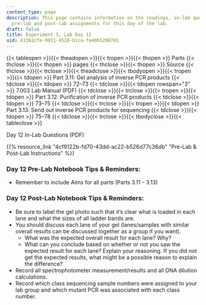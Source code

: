 ```yaml
---
content_type: page
description: This page contains information on the readings, in-lab questions, and
  pre-lab and post-lab assignments for this day of the lab.
draft: false
title: Experiment 3, Lab Day 12
uid: 81362cfe-9931-4528-b1ca-fe40b5298781
---
```

{{< tableopen >}}{{< theadopen >}}{{< tropen >}}{{< thopen >}}
Parts
{{< thclose >}}{{< thopen >}}
pages
{{< thclose >}}{{< thopen >}}
Source
{{< thclose >}}{{< trclose >}}{{< theadclose >}}{{< tbodyopen >}}{{< tropen >}}{{< tdopen >}}
Part 3.11: Gel analysis of inverse PCR products
{{< tdclose >}}{{< tdopen >}}
72–73
{{< tdclose >}}{{< tdopen rowspan="3" >}}
7.003 Lab Manual (PDF)
{{< tdclose >}}{{< trclose >}}{{< tropen >}}{{< tdopen >}}
Part 3.12: Purification of inverse PCR products
{{< tdclose >}}{{< tdopen >}}
73–75
{{< tdclose >}}{{< trclose >}}{{< tropen >}}{{< tdopen >}}
Part 3.13: Send out inverse PCR products for sequencing
{{< tdclose >}}{{< tdopen >}}
75–78
{{< tdclose >}}{{< trclose >}}{{< tbodyclose >}}{{< tableclose >}}

Day 12 In-Lab Questions (PDF)

{{% resource_link "4cf9122b-fd70-43dd-ac22-b526d77c36db" "Pre-Lab & Post-Lab Instructions" %}}

### Day 12 Pre-Lab Notebook Tips & Reminders:

- Remember to include Aims for all parts (Parts 3.11 – 3.13)

### Day 12 Post-Lab Notebook Tips & Reminders:

- Be sure to label the gel photo such that it’s clear what is loaded in each lane and what the sizes of all ladder bands are.
- You should discuss each lane of your gel (lanes/samples with similar overall results can be discussed together as a group if you want).
    - What was the expected overall result for each lane? Why?
    - What can you conclude based on whether or not you saw the expected result for each lane? Explain your reasoning. If you did not get the expected results, what might be a possible reason to explain the difference?
- Record all spectrophotometer measurement/results and all DNA dilution calculations.
- Record which class sequencing sample numbers were assigned to your lab group and which mutant PCR was associated with each class number.